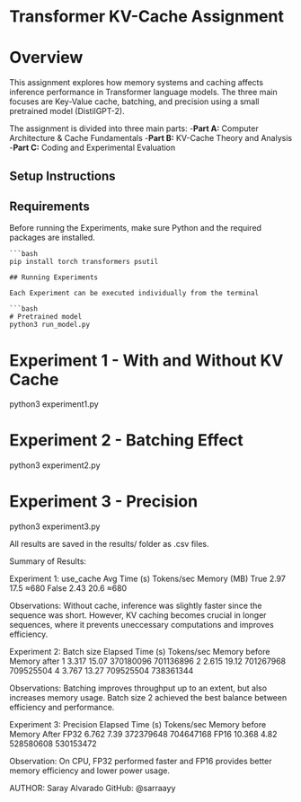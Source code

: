 # Transformer KV-Cache Assignment

# Overview
This assignment explores how memory systems and caching affects inference performance in Transformer language models.
The three main focuses are Key-Value cache, batching, and precision using a small pretrained model (DistilGPT-2). 

The assignment is divided into three main parts:
-**Part A:** Computer Architecture & Cache Fundamentals
-**Part B:** KV-Cache Theory and Analysis
-**Part C:** Coding and Experimental Evaluation

## Setup Instructions
## Requirements
Before running the Experiments, make sure Python and the required packages are installed.

```
```bash
pip install torch transformers psutil

## Running Experiments

Each Experiment can be executed individually from the terminal

```bash
# Pretrained model
python3 run_model.py
```

# Experiment 1 - With and Without KV Cache
python3 experiment1.py

# Experiment 2 - Batching Effect
python3 experiment2.py

# Experiment 3 - Precision
python3 experiment3.py

All results are saved in the results/ folder as .csv files.



Summary of Results:

Experiment 1:
use_cache	Avg Time (s)	Tokens/sec	Memory (MB)
True	       2.97	         17.5	       ≈680
False	       2.43        	20.6        	≈680

Observations:
Without cache, inference was slightly faster since the sequence was short. However,
KV caching becomes crucial in longer sequences, where it prevents uneccessary computations and improves efficiency.


Experiment 2:
Batch size	Elapsed Time (s)	Tokens/sec	  Memory before	     Memory after 
    1	           3.317	        15.07	       370180096	        701136896
    2	           2.615	        19.12	       701267968        	709525504
    4	           3.767	        13.27	       709525504         	738361344

Observations: Batching improves throughput up to an extent, but also increases memory usage.
Batch size 2 achieved the best balance between efficiency and performance.

Experiment 3:
Precision	  Elapsed Time (s)	Tokens/sec	Memory before  	Memory After
  FP32	         6.762          7.39	     372379648	     704647168
  FP16	         10.368	         4.82	     528580608	     530153472

Observation: On CPU, FP32 performed faster and FP16 provides better memory efficiency and lower
power usage.


AUTHOR:
Saray Alvarado
GitHub: @sarraayy











